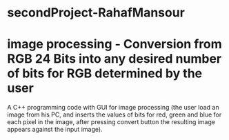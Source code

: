 # secondProject-RahafMansour
# image processing - Conversion from RGB 24 Bits into any desired number of bits for RGB determined by the user 
A C++ programming code with GUI for image processing (the user load an image from his PC,
and inserts the values of bits for red, green and blue for each pixel in the image, after pressing convert button the resulting image appears against the input image).

